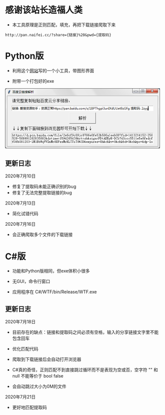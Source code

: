 # 感谢该站长造福人类

- 本工具原理是正则匹配，填充，再把下载链接爬取下来

```
http://pan.naifei.cc/?share={链接}%20&pwd={提取码}
```

# Python版
- 利用这个[网站](http://pan.naifei.cc/)写的一个小工具，带图形界面

- 附带一个打包好的exe

![界面](Python/img/baiduyun.png?raw=true)

## 更新日志

2020年7月10日

- 修复了提取码未能正确识别的bug
- 修复了无法完整提取链接的bug

2020年7月13日

- 简化试错代码

2020年7月16日

- 会正确爬取多个文件的下载链接

# C#版

- 功能和Python版相同，但exe体积小很多

- 无GUI，命令行窗口

- 应用程序在 C#/WTF/bin/Release/WTF.exe

## 更新日志

2020年7月18日

- 目前存在的缺点：链接和提取码之间必须有空格，输入的分享链接文字里不能包含回车

- 优化匹配代码

- 爬取到下载链接后会自动打开浏览器

- C#真的奇怪，正则匹配不到直接跳过循环而不是表现为空或否，空字符 "" 和 null 不能等价于 bool false

- 会自动跳过大小为0M的文件

2020年7月21日

- 更好地匹配提取码